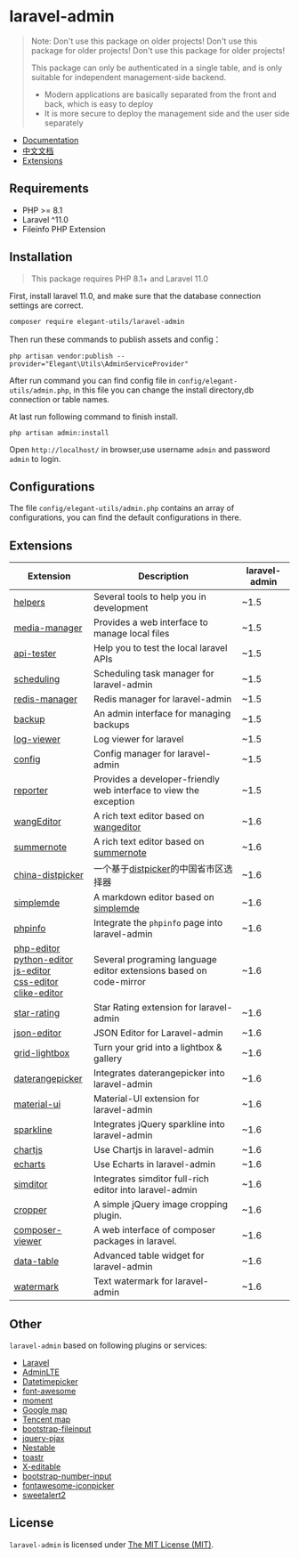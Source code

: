 # laravel-admin

> Note: Don't use this package on older projects! Don't use this package for older projects! Don't use this package for older projects!
> 
> This package can only be authenticated in a single table, and is only suitable for independent management-side backend.
>
> - Modern applications are basically separated from the front and back, which is easy to deploy
> - It is more secure to deploy the management side and the user side separately

- [Documentation](https://explore-pu.github.io/laravel-admin-docs/)
- [中文文档](https://explore-pu.github.io/laravel-admin-docs/zh-CN)
- [Extensions](#extensions)

Requirements
------------
 - PHP >= 8.1
 - Laravel  ^11.0
 - Fileinfo PHP Extension

Installation
------------

> This package requires PHP 8.1+ and Laravel 11.0

First, install laravel 11.0, and make sure that the database connection settings are correct.

```
composer require elegant-utils/laravel-admin
```

Then run these commands to publish assets and config：

```
php artisan vendor:publish --provider="Elegant\Utils\AdminServiceProvider"
```

After run command you can find config file in `config/elegant-utils/admin.php`, in this file you can change the install directory,db connection or table names.

At last run following command to finish install.

```
php artisan admin:install
```

Open `http://localhost/` in browser,use username `admin` and password `admin` to login.

Configurations
------------
The file `config/elegant-utils/admin.php` contains an array of configurations, you can find the default configurations in there.

## Extensions

| Extension                                        | Description                              | laravel-admin                              |
| ------------------------------------------------ | ---------------------------------------- |---------------------------------------- |
| [helpers](https://github.com/laravel-admin-utils/helpers)             | Several tools to help you in development | ~1.5 |
| [media-manager](https://github.com/laravel-admin-utils/media-manager) | Provides a web interface to manage local files          | ~1.5 |
| [api-tester](https://github.com/laravel-admin-utils/api-tester) | Help you to test the local laravel APIs          |~1.5 |
| [scheduling](https://github.com/laravel-admin-utils/scheduling) | Scheduling task manager for laravel-admin          |~1.5 |
| [redis-manager](https://github.com/laravel-admin-utils/redis-manager) | Redis manager for laravel-admin          |~1.5 |
| [backup](https://github.com/laravel-admin-utils/backup) | An admin interface for managing backups          |~1.5 |
| [log-viewer](https://github.com/laravel-admin-utils/log-viewer) | Log viewer for laravel           |~1.5 |
| [config](https://github.com/laravel-admin-utils/config) | Config manager for laravel-admin          |~1.5 |
| [reporter](https://github.com/laravel-admin-utils/reporter) | Provides a developer-friendly web interface to view the exception          |~1.5 |
| [wangEditor](https://github.com/laravel-admin-utils/wangEditor) | A rich text editor based on [wangeditor](http://www.wangeditor.com/)         |~1.6 |
| [summernote](https://github.com/laravel-admin-utils/summernote) | A rich text editor based on [summernote](https://summernote.org/)          |~1.6 |
| [china-distpicker](https://github.com/laravel-admin-utils/china-distpicker) | 一个基于[distpicker](https://github.com/fengyuanchen/distpicker)的中国省市区选择器          |~1.6 |
| [simplemde](https://github.com/laravel-admin-utils/simplemde) | A markdown editor based on [simplemde](https://github.com/sparksuite/simplemde-markdown-editor)          |~1.6 |
| [phpinfo](https://github.com/laravel-admin-utils/phpinfo) | Integrate the `phpinfo` page into laravel-admin          |~1.6 |
| [php-editor](https://github.com/laravel-admin-utils/php-editor) <br/> [python-editor](https://github.com/laravel-admin-utils/python-editor) <br/> [js-editor](https://github.com/laravel-admin-utils/js-editor)<br/> [css-editor](https://github.com/laravel-admin-utils/css-editor)<br/> [clike-editor](https://github.com/laravel-admin-utils/clike-editor)| Several programing language editor extensions based on code-mirror          |~1.6 |
| [star-rating](https://github.com/laravel-admin-utils/star-rating) | Star Rating extension for laravel-admin          |~1.6 |
| [json-editor](https://github.com/laravel-admin-utils/json-editor) | JSON Editor for Laravel-admin          |~1.6 |
| [grid-lightbox](https://github.com/laravel-admin-utils/grid-lightbox) | Turn your grid into a lightbox & gallery          |~1.6 |
| [daterangepicker](https://github.com/laravel-admin-utils/daterangepicker) | Integrates daterangepicker into laravel-admin          |~1.6 |
| [material-ui](https://github.com/laravel-admin-utils/material-ui) | Material-UI extension for laravel-admin          |~1.6 |
| [sparkline](https://github.com/laravel-admin-utils/sparkline) | Integrates jQuery sparkline into laravel-admin          |~1.6 |
| [chartjs](https://github.com/laravel-admin-utils/chartjs) | Use Chartjs in laravel-admin          |~1.6 |
| [echarts](https://github.com/laravel-admin-utils/echarts) | Use Echarts in laravel-admin          |~1.6 |
| [simditor](https://github.com/laravel-admin-utils/simditor) | Integrates simditor full-rich editor into laravel-admin          |~1.6 |
| [cropper](https://github.com/laravel-admin-utils/cropper) | A simple jQuery image cropping plugin.          |~1.6 |
| [composer-viewer](https://github.com/laravel-admin-utils/composer-viewer) | A web interface of composer packages in laravel.          |~1.6 |
| [data-table](https://github.com/laravel-admin-utils/data-table) | Advanced table widget for laravel-admin |~1.6 |
| [watermark](https://github.com/laravel-admin-utils/watermark) | Text watermark for laravel-admin |~1.6 |

Other
------------
`laravel-admin` based on following plugins or services:

+ [Laravel](https://laravel.com/)
+ [AdminLTE](https://adminlte.io/)
+ [Datetimepicker](http://eonasdan.github.io/bootstrap-datetimepicker/)
+ [font-awesome](http://fontawesome.io)
+ [moment](http://momentjs.com/)
+ [Google map](https://www.google.com/maps)
+ [Tencent map](http://lbs.qq.com/)
+ [bootstrap-fileinput](https://github.com/kartik-v/bootstrap-fileinput)
+ [jquery-pjax](https://github.com/defunkt/jquery-pjax)
+ [Nestable](http://dbushell.github.io/Nestable/)
+ [toastr](http://codeseven.github.io/toastr/)
+ [X-editable](http://github.com/vitalets/x-editable)
+ [bootstrap-number-input](https://github.com/wpic/bootstrap-number-input)
+ [fontawesome-iconpicker](https://github.com/itsjavi/fontawesome-iconpicker)
+ [sweetalert2](https://github.com/sweetalert2/sweetalert2)

License
------------
`laravel-admin` is licensed under [The MIT License (MIT)](LICENSE).
